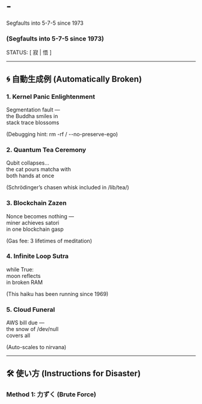 # -
Segfaults into 5-7-5 since 1973
### (Segfaults into 5-7-5 since 1973)  

STATUS: [ 寂 | 悟 ]  

---

## 🌀 自動生成例 (Automatically Broken)  

### 1. Kernel Panic Enlightenment  

Segmentation fault —  
the Buddha smiles in  
stack trace blossoms  
  
(Debugging hint: rm -rf / --no-preserve-ego)  

### 2. Quantum Tea Ceremony  

Qubit collapses...  
the cat pours matcha with  
both hands at once  
  
(Schrödinger’s chasen whisk included in /lib/tea/)  

### 3. Blockchain Zazen  

Nonce becomes nothing —  
miner achieves satori  
in one blockchain gasp  
  
(Gas fee: 3 lifetimes of meditation)  

### 4. Infinite Loop Sutra  

while True:  
  moon reflects  
  in broken RAM  
  
(This haiku has been running since 1969)  

### 5. Cloud Funeral  

AWS bill due —  
the snow of /dev/null  
covers all  
  
(Auto-scales to nirvana)  

---

## 🛠️ 使い方 (Instructions for Disaster)  

### Method 1: 力ずく (Brute Force)  
